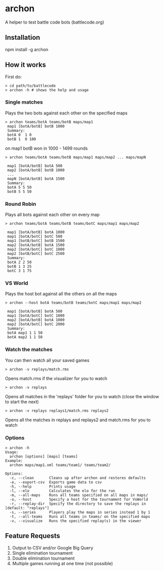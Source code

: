 # archon

A helper to test battle code bots (battlecode.org)

## Installation

npm install -g archon

## How it works

First do:
```
> cd path/to/battlecode
> archon -h # shows the help and usage
```

### Single matches

Plays the two bots against each other on the specified maps
```
> archon teams/botA teams/botB maps/map1
 map1 [botA/botB] botB 1000
 Summary:
 botA 0  1 0
 botB 1  0 100
```
on map1 botB won in 1000 - 1499 rounds

```
> archon teams/botA teams/botB maps/map1 maps/map2 ... maps/mapN

 map1 [botA/botB] botA 500
 map2 [botA/botB] botB 1000
 ...
 mapN [botA/botB] botA 1500
 Summary:
 botA 5 5 50
 botB 5 5 50
```

### Round Robin 

Plays all bots against each other on every map

```
> archon teams/botA teams/botB teams/botC maps/map1 maps/map2

 map1 [botA/botB] botA 1000
 map1 [botA/botC] botC 500
 map1 [botB/botC] botB 1500
 map2 [botA/botB] botA 1500
 map2 [botA/botC] botC 1000
 map2 [botB/botC] botC 2500
 Summary:
 botA 2 2 50
 botB 1 3 25
 botC 3 1 75
```

### VS World

Plays the host bot against all the others on all the maps

```
> archon --host botA teams/botB teams/botC maps/map1 maps/map2

 map1 [botA/botB] botA 500
 map1 [botA/botC] botC 1000
 map2 [botA/botB] botA 1000
 map2 [botA/botC] botC 2000
 Summary:
 botA map1 1 1 50
 botA map2 1 1 50
```

### Watch the matches

You can then watch all your saved games
```
> archon -v replays/match.rms
```
Opens match.rms if the visualizer for you to watch
```
> archon -v replays
```
Opens all matches in the 'replays' folder for you to watch (close the window to start the next)
```
> archon -v replays replays1/match.rms replays2
```
Opens all the matches in replays and replays2 and match.rms for you to watch


### Options

```
> archon -h
Usage:
  archon [options] [maps] [teams]
Example:
  archon maps/map1.xml teams/team1/ teams/team2/

Options:
  -c, --clean       Cleans up after archon and restores defaults
  -e, --export-csv  Exports game data to csv
  -h, --help        Prints usage
  -l, --elo         Calculates the elo for the run
  -m, --all-maps    Runs all teams specified on all maps in maps/
  -o, --host        Specify a host for the tournament for VsWorld
  -r, --replay-dir  Specify the directory to save the replays in    [default: "replays"]
  -s, --series      Players play the maps in series instead 1 by 1
  -t, --all-teams   Runs all teams in teams/ on the specified maps
  -v, --visualize   Runs the specified replay(s) in the viewer
```

## Feature Requests
1. Output to CSV and/or Google Big Query
2. Single elimination tournament
3. Double elimination tournament
4. Multiple games running at one time (not possible)
